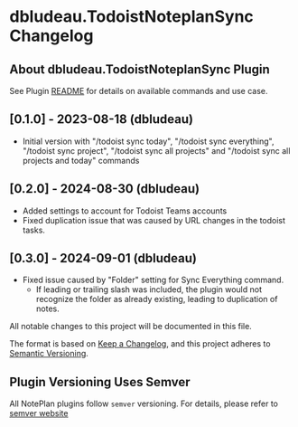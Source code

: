# dbludeau.TodoistNoteplanSync Changelog

## About dbludeau.TodoistNoteplanSync Plugin

See Plugin [README](https://github.com/NotePlan/plugins/blob/main/dbludeau.TodoistNoteplanSync/README.md) for details on available commands and use case.

## [0.1.0] - 2023-08-18 (dbludeau)
- Initial version with "/todoist sync today", "/todoist sync everything", "/todoist sync project", "/todoist sync all projects" and "/todoist sync all projects and today" commands

## [0.2.0] - 2024-08-30 (dbludeau)
- Added settings to account for Todoist Teams accounts
- Fixed duplication issue that was caused by URL changes in the todoist tasks.

## [0.3.0] - 2024-09-01 (dbludeau)
- Fixed issue caused by "Folder" setting for Sync Everything command.
    - If leading or trailing slash was included, the plugin would not recognize the folder as already existing, leading to duplication of notes.

All notable changes to this project will be documented in this file.

The format is based on [Keep a Changelog](https://keepachangelog.com/en/1.0.0/),
and this project adheres to [Semantic Versioning](https://semver.org/spec/v2.0.0.html).

## Plugin Versioning Uses Semver

All NotePlan plugins follow `semver` versioning. For details, please refer to [semver website](https://semver.org/)
